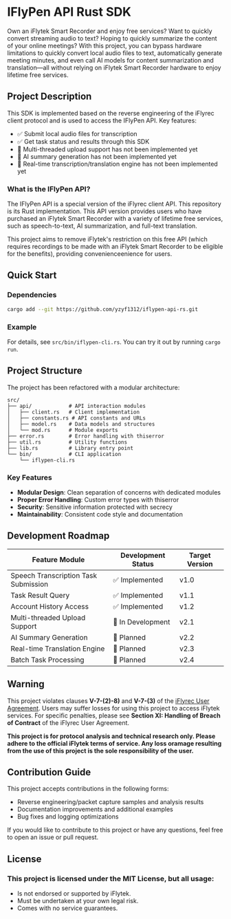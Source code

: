 # IFlyPen API Rust SDK

Own an iFlytek Smart Recorder and enjoy free services? Want to quickly convert streaming audio to text? Hoping to quickly summarize the content of your online meetings? With this project, you can bypass hardware limitations to quickly convert local audio files to text, automatically generate meeting minutes, and even call AI models for content summarization and translation—all without relying on iFlytek Smart Recorder hardware to enjoy lifetime free services.

## Project Description

This SDK is implemented based on the reverse engineering of the iFlyrec client protocol and is used to access the IFlyPen API. Key features:
- ✅ Submit local audio files for transcription
- ✅ Get task status and results through this SDK
- 🚫 Multi-threaded upload support has not been implemented yet
- 🚫 AI summary generation has not been implemented yet
- 🚫 Real-time transcription/translation engine has not been implemented yet

### What is the IFlyPen API?

The IFlyPen API is a special version of the iFlyrec client API. This repository is its Rust implementation. This API version provides users who have purchased an iFlytek Smart Recorder with a variety of lifetime free services, such as speech-to-text, AI summarization, and full-text translation.

This project aims to remove iFlytek's restriction on this free API (which requires recordings to be made with an iFlytek Smart Recorder to be eligible for the benefits), providing convenienceenience for users.

## Quick Start

### Dependencies

```bash
cargo add --git https://github.com/yzyf1312/iflypen-api-rs.git
```

### Example

For details, see `src/bin/iflypen-cli.rs`. You can try it out by running `cargo run`.

## Project Structure

The project has been refactored with a modular architecture:

```
src/
├── api/            # API interaction modules
│   ├── client.rs   # Client implementation
│   ├── constants.rs # API constants and URLs
│   ├── model.rs    # Data models and structures
│   └── mod.rs      # Module exports
├── error.rs        # Error handling with thiserror
├── util.rs         # Utility functions
├── lib.rs          # Library entry point
└── bin/            # CLI application
    └── iflypen-cli.rs
```

### Key Features

- **Modular Design**: Clean separation of concerns with dedicated modules
- **Proper Error Handling**: Custom error types with thiserror
- **Security**: Sensitive information protected with secrecy
- **Maintainability**: Consistent code style and documentation

## Development Roadmap

| Feature Module                       | Development Status | Target Version |
| ------------------------------------ | ------------------ | -------------- |
| Speech Transcription Task Submission | ✅ Implemented      | v1.0           |
| Task Result Query                    | ✅ Implemented      | v1.1           |
| Account History Access               | ✅ Implemented      | v1.2           |
| Multi-threaded Upload Support        | 🔧 In Development   | v2.1           |
| AI Summary Generation                | 🚧 Planned          | v2.2           |
| Real-time Translation Engine         | 🚧 Planned          | v2.3           |
| Batch Task Processing                | 🚧 Planned          | v2.4           |

## Warning

This project violates clauses **V-7-(2)-8)** and **V-7-(3)** of the [iFlyrec User Agreement](https://static.iflyrec.com/v1/iflyrectjpt/publicread01/privacyPolicy/tjzs/userPrivacyPolicy.html). Users may suffer losses for using this project to access iFlytek services. For specific penalties, please see **Section XI: Handling of Breach of Contract** of the iFlyrec User Agreement.

**This project is for protocol analysis and technical research only. Please adhere to the official iFlytek terms of service. Any loss oramage resulting from the use of this project is the sole responsibility of the user.**

## Contribution Guide

This project accepts contributions in the following forms:

- Reverse engineering/packet capture samples and analysis results
- Documentation improvements and additional examples
- Bug fixes and logging optimizations

If you would like to contribute to this project or have any questions, feel free to open an issue or pull request.

## License

### This project is licensed under the MIT License, but all usage:
- Is not endorsed or supported by iFlytek.
- Must be undertaken at your own legal risk.
- Comes with no service guarantees.

